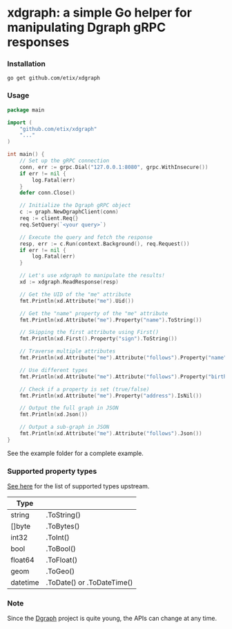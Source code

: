 # xdgraph: a simple Go helper for manipulating Dgraph gRPC responses

### Installation
`go get github.com/etix/xdgraph`

### Usage
```go
package main

import (
    "github.com/etix/xdgraph"
    "..."
)

int main() {
    // Set up the gRPC connection
    conn, err := grpc.Dial("127.0.0.1:8080", grpc.WithInsecure())
    if err != nil {
        log.Fatal(err)
    }
    defer conn.Close()

    // Initialize the Dgraph gRPC object
    c := graph.NewDgraphClient(conn)
    req := client.Req{}
    req.SetQuery(`<your query>`)

    // Execute the query and fetch the response
    resp, err := c.Run(context.Background(), req.Request())
    if err != nil {
        log.Fatal(err)
    }

    // Let's use xdgraph to manipulate the results!
    xd := xdgraph.ReadResponse(resp)

    // Get the UID of the "me" attribute
    fmt.Println(xd.Attribute("me").Uid())

    // Get the "name" property of the "me" attribute
    fmt.Println(xd.Attribute("me").Property("name").ToString())

    // Skipping the first attribute using First()
    fmt.Println(xd.First().Property("sign").ToString())

    // Traverse multiple attributes
    fmt.Println(xd.Attribute("me").Attribute("follows").Property("name").ToString())

    // Use different types
    fmt.Println(xd.Attribute("me").Attribute("follows").Property("birthdate").ToDate())

    // Check if a property is set (true/false)
    fmt.Println(xd.Attribute("me").Property("address").IsNil())

    // Output the full graph in JSON
    fmt.Println(xd.Json())

    // Output a sub-graph in JSON
    fmt.Println(xd.Attribute("me").Attribute("follows").Json())
}
```
See the example folder for a complete example.

### Supported property types
[See here](https://github.com/dgraph-io/dgraph/blob/master/query/graph/graphresponse.pb.go) for the list of supported types upstream.

| Type        |                            |
| ----------- | -------------------------- |
| string      | .ToString()                |
| []byte      | .ToBytes()                 |
| int32       | .ToInt()                   |
| bool        | .ToBool()                  |
| float64     | .ToFloat()                 |
| geom        | .ToGeo()                   |
| datetime    | .ToDate() or .ToDateTime() |

### Note
Since the [Dgraph](https://github.com/dgraph-io/dgraph/) project is quite young, the APIs can change at any time.
